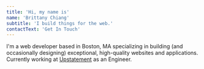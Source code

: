 ```yaml
---
title: 'Hi, my name is'
name: 'Brittany Chiang'
subtitle: 'I build things for the web.'
contactText: 'Get In Touch'
---
```


I'm a web developer based in Boston, MA specializing in building (and occasionally designing) exceptional, high-quality websites and applications. Currently working at [Upstatement](https://www.upstatement.com/) as an Engineer.
